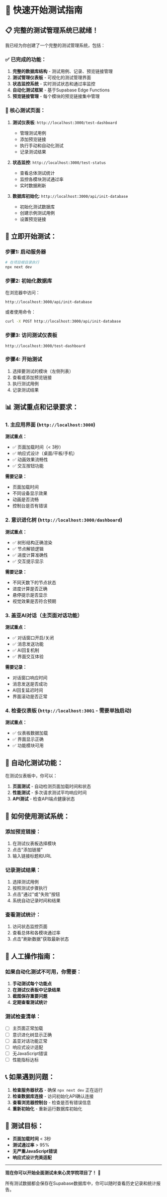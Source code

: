 # 🚀 快速开始测试指南

## 📋 完整的测试管理系统已就绪！

我已经为你创建了一个完整的测试管理系统，包括：

### ✅ 已完成的功能：

1. **完整的数据库结构** - 测试用例、记录、预览链接管理
2. **测试管理仪表板** - 可视化的测试管理界面
3. **状态监控系统** - 实时测试状态和通过率监控
4. **自动化测试框架** - 基于Supabase Edge Functions
5. **预览链接管理** - 每个模块的预览链接集中管理

### 🎯 核心测试页面：

1. **测试仪表板**: `http://localhost:3000/test-dashboard`
   - 管理测试用例
   - 添加预览链接
   - 执行手动和自动化测试
   - 记录测试结果

2. **状态监控**: `http://localhost:3000/test-status`
   - 查看总体测试统计
   - 监控各模块测试通过率
   - 实时数据刷新

3. **数据库初始化**: `http://localhost:3000/api/init-database`
   - 初始化测试数据库
   - 创建示例测试用例
   - 设置预览链接

## 🚀 立即开始测试：

### 步骤1: 启动服务器
```bash
# 在项目根目录执行
npx next dev
```

### 步骤2: 初始化数据库
在浏览器中访问：
```
http://localhost:3000/api/init-database
```
或者使用命令：
```bash
curl -X POST http://localhost:3000/api/init-database
```

### 步骤3: 访问测试仪表板
```
http://localhost:3000/test-dashboard
```

### 步骤4: 开始测试
1. 选择要测试的模块（左侧列表）
2. 查看或添加预览链接
3. 执行测试用例
4. 记录测试结果

## 📊 测试重点和记录要求：

### 1. 主应用界面 (`http://localhost:3000`)
**测试重点：**
- ✅ 页面加载时间（< 3秒）
- ✅ 响应式设计（桌面/平板/手机）
- ✅ 动画效果流畅性
- ✅ 交互按钮功能

**需要记录：**
- 页面加载时间
- 不同设备显示效果
- 动画是否流畅
- 控制台是否有错误

### 2. 意识进化树 (`http://localhost:3000/dashboard`)
**测试重点：**
- ✅ 树形结构正确渲染
- ✅ 节点解锁逻辑
- ✅ 进度计算准确性
- ✅ 交互提示显示

**需要记录：**
- 不同天数下的节点状态
- 进度计算是否正确
- 悬停提示是否显示
- 视觉效果是否符合预期

### 3. 盖亚AI对话（主页面对话功能）
**测试重点：**
- ✅ 对话窗口开启/关闭
- ✅ 消息发送功能
- ✅ AI回复机制
- ✅ 界面交互体验

**需要记录：**
- 对话窗口响应时间
- 消息发送是否成功
- AI回复延迟时间
- 界面滚动是否正常

### 4. 检查仪表板 (`http://localhost:3001` - 需要单独启动)
**测试重点：**
- ✅ 仪表板数据加载
- ✅ 界面显示正确
- ✅ 功能模块可用

## 🤖 自动化测试功能：

在测试仪表板中，你可以：
1. **页面测试** - 自动检测页面加载时间和状态
2. **性能测试** - 多次请求测试平均响应时间
3. **API测试** - 检查API端点健康状态

## 📝 如何使用测试系统：

### 添加预览链接：
1. 在测试仪表板选择模块
2. 点击"添加链接"
3. 输入链接标题和URL

### 记录测试结果：
1. 选择测试用例
2. 按照测试步骤执行
3. 点击"通过"或"失败"按钮
4. 系统自动记录时间和结果

### 查看测试统计：
1. 访问状态监控页面
2. 查看总体和各模块通过率
3. 点击"刷新数据"获取最新状态

## 🔧 人工操作指南：

### 如果自动化测试不可用，你需要：

1. **手动测试每个功能点**
2. **在测试仪表板中记录结果**
3. **截图保存重要问题**
4. **定期查看测试统计**

### 测试检查清单：
- [ ] 主页面正常加载
- [ ] 意识进化树显示正确
- [ ] 盖亚对话功能正常
- [ ] 响应式设计适配
- [ ] 无JavaScript错误
- [ ] 性能指标达标

## 📞 如果遇到问题：

1. **检查服务器状态** - 确保 `npx next dev` 正在运行
2. **检查数据库连接** - 访问初始化API确认连接
3. **查看浏览器控制台** - 检查是否有错误信息
4. **重新初始化** - 重新运行数据库初始化

## 🎯 测试目标：

- **页面加载时间** < 3秒
- **测试通过率** > 95%
- **无严重JavaScript错误**
- **响应式设计完美适配**

---

**现在你可以开始全面测试未来心灵学院项目了！** 🚀

所有测试数据都会保存在Supabase数据库中，你可以随时查看历史记录和统计报告。